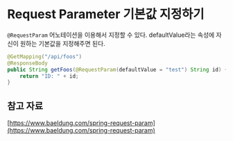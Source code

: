# Request Parameter 기본값 지정하기

`@RequestParam` 어노테이션을 이용해서 지정할 수 있다. defaultValue라는 속성에 자신이 원하는 기본값을 지정해주면 된다.

```java
@GetMapping("/api/foos")
@ResponseBody
public String getFoos(@RequestParam(defaultValue = "test") String id) {
    return "ID: " + id;
}
```

## 참고 자료

[https://www.baeldung.com/spring-request-param](https://www.baeldung.com/spring-request-param)
